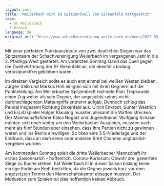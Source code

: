 ```yaml
---
layout: post
title: "Weilerbach wird im Spitzenduell von Birkenfeld mattgesetzt"
tags:
  - SV Weilerbach
  - Schach
language: de
original_url: "http://www.schachvereinigung-weilerbach.de/news/2022_03_13_1.html"
---
```


Mit einer perfekten Punkteausbeute von zwei deutlichen Siegen war das Spitzenteam der Schachvereinigung Weilerbach im vergangenen Jahr in die 2. Pfalzliga West gestartet. Am vorletzten Sonntag stand das Duell gegen die Zweitvertretung der SF Birkenfeld an, die ebenfalls bislang verlustpunktfrei geblieben waren.

<!--more-->

Im direkten Vergleich sollte es auch erst einmal bei weißen Westen bleiben: Jürgen Geib und Markus Höh einigten sich mit ihren Gegnern auf die Punkteteilung. Am Weilerbacher Spitzenbrett rechnete Piotr Trepkowski einen Zug weiter als sein Gegner, der angesichts seines nicht durchschlagenden Mattangriffs entnervt aufgab. Dennoch schlug das Pendel insgesamt Richtung Birkenfeld aus: Ulrich Enkrodt, Gunter Westrich und Ersatzspieler Holger Klausing mussten allesamt die Waffen strecken. Der Mannschaftsführer Falco Nogatz und Jugendtrainer Wolfgang Schaser mühten sich noch weiter um den Weilerbacher Ausgleich, mussten nach mehr als fünf Stunden aber einsehen, dass ihre Partien nicht zu gewinnen waren und ins Remis einwilligen. So blieb eine 3:5-Niederlage und der Eindruck, dass an dem einen oder anderen Brett Chancen unglücklich vergeben wurden.

Am kommenden Sonntag spielt die dritte Weilerbacher Mannschaft ihr erstes Saisonmatch – hoffentlich. Corona-Kuriosum: Obwohl drei gewertete Siege zu Buche stehen, hat Weilerbach III in dieser Saison bislang keine einzige Partie am Brett bestritten, da die Gegner jeweils kurz vor dem angesetzten Termin den Mannschaftskampf absagen mussten. Der Motivation zum Spielen tut dies hoffentlich keinen Abbruch.
